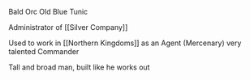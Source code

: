 Bald Orc
Old
Blue Tunic 

Administrator of [[Silver Company]]

Used to work in [[Northern Kingdoms]] as an Agent (Mercenary) very talented
Commander

Tall and broad man, built like he works out



